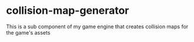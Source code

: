 # collision-map-generator
This is a sub component of my game engine that creates collision maps for the game's assets

